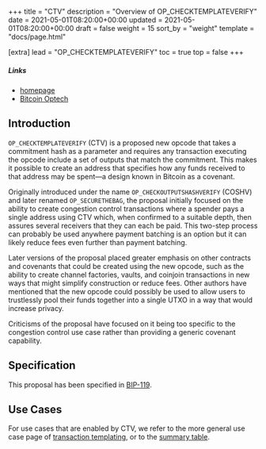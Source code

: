 +++
title = "CTV"
description = "Overview of OP_CHECKTEMPLATEVERIFY"
date = 2021-05-01T08:20:00+00:00
updated = 2021-05-01T08:20:00+00:00
draft = false
weight = 15
sort_by = "weight"
template = "docs/page.html"

[extra]
lead = "OP_CHECKTEMPLATEVERIFY"
toc = true
top = false
+++


##### Links

- [homepage](https://utxos.org/)
- [Bitcoin Optech](https://bitcoinops.org/en/topics/op_checktemplateverify/)


## Introduction

`OP_CHECKTEMPLATEVERIFY` (CTV) is a proposed new opcode that takes a commitment hash as a parameter
and requires any transaction executing the opcode include a set of outputs that match the
commitment. This makes it possible to create an address that specifies how any funds received to
that address may be spent—a design known in Bitcoin as a covenant.

Originally introduced under the name `OP_CHECKOUTPUTSHASHVERIFY` (COSHV) and later renamed
`OP_SECURETHEBAG`, the proposal initially focused on the ability to create congestion control
transactions where a spender pays a single address using CTV which, when confirmed to a suitable
depth, then assures several receivers that they can each be paid. This two-step process can probably
be used anywhere payment batching is an option but it can likely reduce fees even further than
payment batching.

Later versions of the proposal placed greater emphasis on other contracts and covenants that could
be created using the new opcode, such as the ability to create channel factories, vaults, and
coinjoin transactions in new ways that might simplify construction or reduce fees. Other authors
have mentioned that the new opcode could possibly be used to allow users to trustlessly pool their
funds together into a single UTXO in a way that would increase privacy.

Criticisms of the proposal have focused on it being too specific to the congestion control use case
rather than providing a generic covenant capability.


## Specification

This proposal has been specified in
[BIP-119](https://github.com/bitcoin/bips/blob/master/bip-0119.mediawiki).


## Use Cases

For use cases that are enabled by CTV, we refer to the more general use case page of [transaction
templating](/use-cases/tx-templating), or to the [summary table](/overview/summary).
